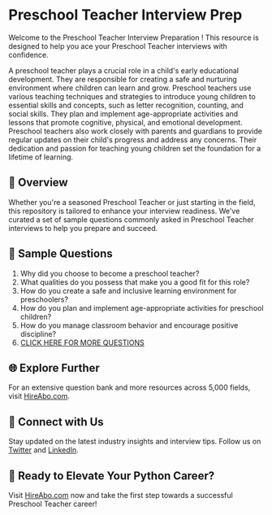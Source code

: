 # Preschool Teacher Interview Prep

Welcome to the Preschool Teacher Interview Preparation ! This resource is designed to help you ace your Preschool Teacher interviews with confidence.

A preschool teacher plays a crucial role in a child's early educational development. They are responsible for creating a safe and nurturing environment where children can learn and grow. Preschool teachers use various teaching techniques and strategies to introduce young children to essential skills and concepts, such as letter recognition, counting, and social skills. They plan and implement age-appropriate activities and lessons that promote cognitive, physical, and emotional development. Preschool teachers also work closely with parents and guardians to provide regular updates on their child's progress and address any concerns. Their dedication and passion for teaching young children set the foundation for a lifetime of learning.

## 🚀 Overview

Whether you're a seasoned Preschool Teacher or just starting in the field, this repository is tailored to enhance your interview readiness. We've curated a set of sample questions commonly asked in Preschool Teacher interviews to help you prepare and succeed.

## 📝 Sample Questions

1. Why did you choose to become a preschool teacher?
2. What qualities do you possess that make you a good fit for this role?
3. How do you create a safe and inclusive learning environment for preschoolers?
4. How do you plan and implement age-appropriate activities for preschool children?
5. How do you manage classroom behavior and encourage positive discipline?
6. [CLICK HERE FOR MORE QUESTIONS](https://hireabo.com/job/4_0_3/Preschool%20Teacher)

## 🌐 Explore Further

For an extensive question bank and more resources across 5,000 fields, visit [HireAbo.com](https://www.hireabo.com).

## 📱 Connect with Us

Stay updated on the latest industry insights and interview tips. Follow us on [Twitter](https://twitter.com/hireabo) and [LinkedIn](https://www.linkedin.com/in/hire-abo-3609972a8/).

## 🚀 Ready to Elevate Your Python Career?

Visit [HireAbo.com](https://www.hireabo.com) now and take the first step towards a successful Preschool Teacher career!